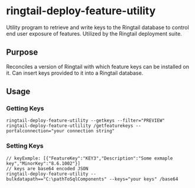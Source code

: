 # ringtail-deploy-feature-utility
Utility program to retrieve and write keys to the Ringtail database to control end user exposure of features.
Utilized by the Ringtail deployment suite.

## Purpose

Reconciles a version of Ringtail with which feature keys can be installed on it.
Can insert keys provided to it into a Ringtail database.

## Usage

### Getting Keys

    ringtail-deploy-feature-utility --getkeys --filter="PREVIEW"
    ringtail-deploy-feature-utlility /getfeaturekeys --portalconnection="your connection string"

### Setting Keys

    // keyExmple: [{"FeatureKey":"KEY3","Description":"Some exmaple key","MinorKey":"8.6.1002"}]
    // keys are base64 encoded JSON
    ringtail-deploy-feature-utility --bulkdatapath=="C:\pathToSqlComponents" --keys="your keys" /base64
